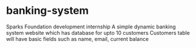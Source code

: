 # banking-system
Sparks Foundation development internship
 A simple dynamic banking system website which has database for upto 10 customers 
 Customers table will have basic fields such as name, email, current balance
